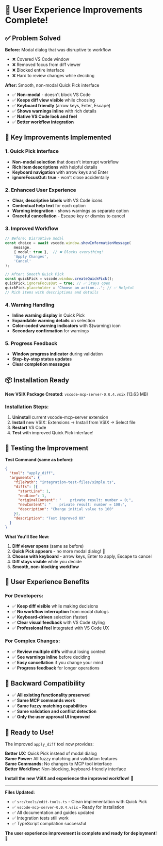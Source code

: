 # 🎉 User Experience Improvements Complete!

## ✅ **Problem Solved**

**Before:** Modal dialog that was disruptive to workflow
- ❌ Covered VS Code window 
- ❌ Removed focus from diff viewer
- ❌ Blocked entire interface  
- ❌ Hard to review changes while deciding

**After:** Smooth, non-modal Quick Pick interface
- ✅ **Non-modal** - doesn't block VS Code
- ✅ **Keeps diff view visible** while choosing
- ✅ **Keyboard friendly** (arrow keys, Enter, Escape)
- ✅ **Shows warnings inline** with rich details
- ✅ **Native VS Code look and feel**
- ✅ **Better workflow integration**

## 🚀 **Key Improvements Implemented**

### 1. **Quick Pick Interface**
- **Non-modal selection** that doesn't interrupt workflow
- **Rich item descriptions** with helpful details
- **Keyboard navigation** with arrow keys and Enter
- **ignoreFocusOut: true** - won't close accidentally

### 2. **Enhanced User Experience**  
- **Clear, descriptive labels** with VS Code icons
- **Contextual help text** for each option
- **Warning integration** - shows warnings as separate option
- **Graceful cancellation** - Escape key or dismiss to cancel

### 3. **Improved Workflow**
```typescript
// Before: Disruptive modal
const choice = await vscode.window.showInformationMessage(
    message,
    { modal: true },  // ❌ Blocks everything!
    'Apply Changes',
    'Cancel'
);

// After: Smooth Quick Pick
const quickPick = vscode.window.createQuickPick();
quickPick.ignoreFocusOut = true; // ✅ Stays open
quickPick.placeholder = 'Choose an action...'; // ✅ Helpful
// Rich items with descriptions and details
```

### 4. **Warning Handling**
- **Inline warning display** in Quick Pick
- **Expandable warning details** on selection
- **Color-coded warning indicators** with $(warning) icon
- **Secondary confirmation** for warnings

### 5. **Progress Feedback**
- **Window progress indicator** during validation
- **Step-by-step status updates**
- **Clear completion messages**

## 📦 **Installation Ready**

**New VSIX Package Created:** `vscode-mcp-server-0.0.4.vsix` (13.63 MB)

### **Installation Steps:**
1. **Uninstall** current vscode-mcp-server extension
2. **Install** new VSIX: Extensions → Install from VSIX → Select file
3. **Restart** VS Code
4. **Test** with improved Quick Pick interface!

## 🧪 **Testing the Improvement**

**Test Command (same as before):**
```json
{
  "tool": "apply_diff",
  "arguments": {
    "filePath": "integration-test-files/simple.ts",
    "diffs": [{
      "startLine": 1,
      "endLine": 1,
      "originalContent": "    private result: number = 0;",
      "newContent": "    private result: number = 100;",
      "description": "Change initial value to 100"
    }],
    "description": "Test improved UX"
  }
}
```

**What You'll See Now:**
1. **Diff viewer opens** (same as before)
2. **Quick Pick appears** - no more modal dialog! 🎉
3. **Choose with keyboard** - arrow keys, Enter to apply, Escape to cancel
4. **Diff stays visible** while you decide
5. **Smooth, non-blocking workflow**

## 🎯 **User Experience Benefits**

### **For Developers:**
- ✅ **Keep diff visible** while making decisions
- ✅ **No workflow interruption** from modal dialogs  
- ✅ **Keyboard-driven** selection (faster)
- ✅ **Clear visual feedback** with VS Code styling
- ✅ **Professional feel** integrated with VS Code UX

### **For Complex Changes:**
- ✅ **Review multiple diffs** without losing context
- ✅ **See warnings inline** before deciding  
- ✅ **Easy cancellation** if you change your mind
- ✅ **Progress feedback** for longer operations

## 🔄 **Backward Compatibility**

- ✅ **All existing functionality preserved**
- ✅ **Same MCP commands work**
- ✅ **Same fuzzy matching capabilities**
- ✅ **Same validation and conflict detection**
- ✅ **Only the user approval UI improved**

## 🚀 **Ready to Use!**

The improved `apply_diff` tool now provides:

**Better UX:** Quick Pick instead of modal dialog  
**Same Power:** All fuzzy matching and validation features  
**Same Commands:** No changes to MCP tool interface  
**Better Workflow:** Non-blocking, keyboard-friendly interface  

**Install the new VSIX and experience the improved workflow!** 🎉

---

**Files Updated:**
- ✅ `src/tools/edit-tools.ts` - Clean implementation with Quick Pick
- ✅ `vscode-mcp-server-0.0.4.vsix` - Ready for installation
- ✅ All documentation and guides updated
- ✅ Integration tests still work
- ✅ TypeScript compilation successful

**The user experience improvement is complete and ready for deployment!** 🚀
